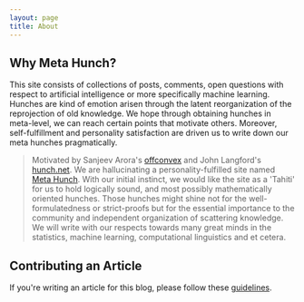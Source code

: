 ```yaml
---
layout: page
title: About
---
```


## Why Meta Hunch?

This site consists of collections of posts, comments, open questions with respect to artificial intelligence or more specifically machine learning. Hunches are kind of emotion arisen through the latent reorganization of the reprojection of old knowledge. We hope through obtaining hunches in meta-level, we can reach certain points that motivate others. Moreover, self-fulfillment and personality satisfaction are driven us to write down our meta hunches pragmatically.

> Motivated by Sanjeev Arora's [offconvex](https://www.offconvex.org/) and John Langford's [hunch.net](http://hunch.net/). We are hallucinating a personality-fulfilled site named [Meta Hunch](https://metahunch.github.io). With our initial instinct, we would like the site as a 'Tahiti' for us to hold logically sound, and most possibly mathematically oriented hunches. Those hunches might shine not for the well-formulatedness or strict-proofs but for the essential importance to the community and independent organization of scattering knowledge. We will write with our respects towards many great minds in the statistics, machine learning, computational linguistics and et cetera.

## Contributing an Article

If you're writing an article for this blog, please follow these [guidelines](/guide/).
